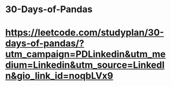 # 30-Days-of-Pandas
# https://leetcode.com/studyplan/30-days-of-pandas/?utm_campaign=PDLinkedin&utm_medium=Linkedin&utm_source=LinkedIn&gio_link_id=noqbLVx9
